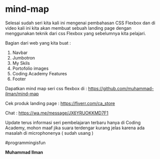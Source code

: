 # mind-map
Selesai sudah seri kita kali ini mengenai pembahasan CSS Flexbox dan di video kali ini kita akan membuat sebuah landing page dengan menggunakan teknik dari css Flexbox yang sebelumnya kita pelajari.  

Bagian dari web yang kita buat : 
1. Navbar 
2. Jumbotron 
3. My Skils 
4. Portofolio images 
5. Coding Academy Features 
6. Footer  

Dapatkan mind map seri css flexbox di : 
https://github.com/muhammad-ilman/mind-map 
 
Cek produk landing page : 
https://fiverr.com/ca_store  

Chat : 
https://wa.me/message/JX6YRUOKKMD7F1  

Update terus informasi seri pembelajaran terbaru hanya di Coding Academy, mohon maaf jika suara terdengar kurang jelas karena ada masalah di microphonenya ( sudah usang )

#programmingisfun

**Muhammad Ilman**
